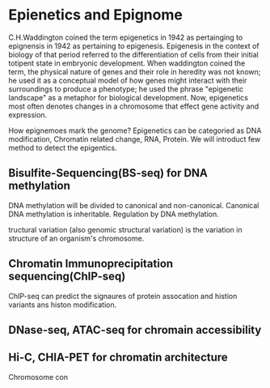 # Epienetics and Epignome

C.H.Waddington coined the term epigenetics in 1942 as pertainging to epignensis
in 1942 as pertaining to epigenesis. Epigenesis in the context of biology of 
that period referred to the differentiation of cells from their initial totipent
state in embryonic development. When waddington coined the term, the physical
nature of genes and their role in heredity was not known; he used it as a 
conceptual model of how genes might interact with their surroundings to produce
a phenotype; he used the phrase "epigenetic landscape" as a metaphor for
biological development. Now, epigenetics most often denotes changes in a
chromosome that effect gene activity and expression.

How epignemoes mark the genome? Epigenetics can be categoried as DNA modification,
Chromatin related change, RNA, Protein. We will introduct few method to detect
the epigentics.

## Bisulfite-Sequencing(BS-seq) for DNA methylation

DNA methylation will be divided to
canonical and non-canonical. Canonical DNA methylation is inheritable. Regulation
by DNA methylation.

tructural variation (also genomic structural variation) is the variation in structure of an organism's chromosome.

## Chromatin Immunoprecipitation sequencing(ChIP-seq) 
ChIP-seq can predict the signaures of protein assocation and histion variants ans
histon modification.

## DNase-seq, ATAC-seq for chromain accessibility

## Hi-C, CHIA-PET for chromatin architecture
Chromosome con
